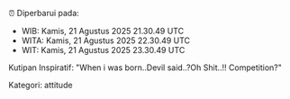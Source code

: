 ⏰ Diperbarui pada:
- WIB: Kamis, 21 Agustus 2025 21.30.49 UTC
- WITA: Kamis, 21 Agustus 2025 22.30.49 UTC
- WIT: Kamis, 21 Agustus 2025 23.30.49 UTC

Kutipan Inspiratif:
"When i was born..Devil said..?Oh Shit..!! Competition?"


Kategori: attitude

